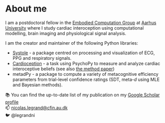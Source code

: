 # About me

I am a postdoctoral fellow in the [Embodied Computation Group](https://www.the-ecg.org/) at [Aarhus University](https://international.au.dk/) where I study cardiac interoception using computational modelling, brain imaging and physiological signal analysis.

I am the creator and maintainer of the following Python libraries:

* [Systole](https://embodied-computation-group.github.io/systole/index.html) - a package centred on processing and visualization of ECG, PPG and respiratory signals.
* [Cardioception](https://embodied-computation-group.github.io/Cardioception/) - a task using PsychoPy to measure and analyze cardiac interoceptive beliefs (see also [the method paper](https://www.sciencedirect.com/science/article/pii/S0301051121002325))
* metadPy - a package to compute a variety of metacognitive efficiency parameters from trial-level confidence ratings (SDT, meta-*d* using MLE and Bayesian methods).

📚 You can find the up-to-date list of my publication on my [Google Scholar profile](https://scholar.google.fr/citations?user=buFy4tAAAAAJ&hl=fr)  
📫 nicolas.legrand@cfin.au.dk  
🐦 @legrandni  
